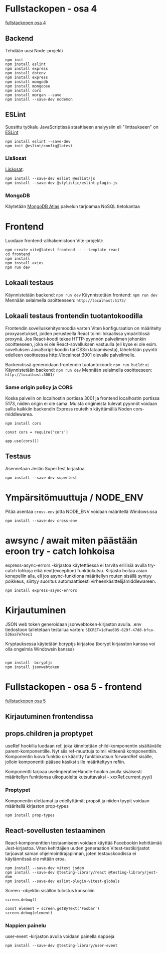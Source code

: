 
# Fullstackopen - osa 4

[fullstackopen osa 4](https://fullstackopen.com/osa4)

## Backend

Tehdään uusi Node-projekti
```
npm init
npm install eslint
npm install express
npm install dotenv
npm install express
npm install mongodb
npm install mongoose
npm install cors
npm install morgan --save
npm install --save-dev nodemon
```

## ESLint

Suosittu työkalu JavaScriptissä staattiseen analyysiin eli "linttaukseen" on [ESLint](https://archive.eslint.org/docs/user-guide/getting-started)

```
npm install eslint --save-dev
npm init @eslint/config@latest

```

### Lisäosat

[Lisäosat](https://eslint.style/packages/js): 

```
npm install --save-dev eslint @eslint/js
npm install --save-dev @stylistic/eslint-plugin-js
```

### MongoDB

Käytetään [MongoDB Atlas](https://www.mongodb.com/products/platform/atlas-database) palvelun tarjoamaa NoSQL tietokantaa


# Frontend

Luodaan frontend-alihakemistoon Vite-projekti:
```
npm create vite@latest frontend -- --template react
cd frontend
npm install
npm install axios
npm run dev
```

## Lokaali testaus

Käynnistetään backend: `npm run dev`
Käynnistetään frontend: `npm run dev`
Mennään selaimella osoitteeseen: `http://localhost:5173/`

## Lokaali testaus frontendin tuotantokoodilla

Frontendin sovelluskehitysmoodia varten Viten konfiguraation on määritelty proxyasetukset, joiden perusteella React toimii lokaalissa ympäritössä proxynä.
Jos React-koodi tekee HTTP-pyynnön palvelimen johonkin osoitteeseen, joka ei ole React-sovelluksen vastuulla (eli kyse ei ole esim. sovelluksen JavaScript-koodin tai CSS:n lataamisesta), lähetetään pyyntö edelleen osoitteessa http://localhost:3001 olevalle palvelimelle.

Backendissä generoidaan frontendin tuotantokoodi: `npm run build:ui`
Käynnistetään backend: `npm run dev`
Mennään selaimella osoitteeseen: `http://localhost:3001/`

### Same origin policy ja CORS
Koska palvelin on localhostin portissa 3001 ja frontend localhostin portissa 5173, niiden origin ei ole sama.
Muista origineista tulevat pyynnöt voidaan sallia kaikkiin backendin Express routeihin käyttämällä Noden cors-middlewarea.

```
npm install cors

const cors = require('cors')

app.use(cors())

```

## Testaus

Asennetaan Jestin SuperTest kirjastoa

```
npm install --save-dev supertest
```

# Ympärsitömuuttuja / NODE_ENV

Pitää asentaa `cross-env` jotta NODE_ENV voidaan määritellä Windows:ssa

```
npm install --save-dev cross-env
```

# awsync / await miten päästään eroon try - catch lohkoisa

express-async-errors -kirjastoa käytettäessä ei tarvita
erillisiä avulla try-catch lohkoja eikä next(exception) funktiokutsu. Kirjasto hoitaa asian konepellin alla, eli jos async-funktiona määritellyn routen sisällä syntyy poikkeus, siirtyy suoritus automaattisesti virheenkäsittelijämiddlewareen.

`npm install express-async-errors`


# Kirjautuminen

JSON web token generoidaan jsonwebtoken-kirjaston avulla.
.env tiedostoon talletetaan testailua varten:
`SECRET=1dfae605-829f-47d8-bfca-536aa7e7eec1`


Kryptauksessa käytetään bcryptjs kirjastoa (bcrypt kirjasston kanssa
voi olla ongelmia Windowsin kanssa)

```

npm install  bcryptjs
npm install jsonwebtoken
```

# Fullstackopen - osa 5 - frontend

[fullstackopen osa 5](https://fullstackopen.com/osa5)

## Kirjautuminen frontendissa

## props.children ja proptypet

useRef hookilla luodaan ref, joka kiinnitetään child-komponentin sisältävälle parent-komponentille. Nyt siis ref-muuttuja toimii viitteenä komponenttiin.
Komponentin luova funktio on kääritty funktiokutsun forwardRef sisälle, jolloin komponentti pääsee käsiksi sille määriteltyyn refiin.

Komponentti tarjoaa useImperativeHandle-hookin avulla sisäisesti määritellyn funktionsa ulkopuolelta kutsuttavaksi - xxxRef.current.yyy()

### Proptypet

Komponentin olettamat ja edellyttämät propsit ja niiden tyypit voidaan määritellä kirjaston prop-types

```
npm install prop-types
```

## React-sovellusten testaaminen

React-komponenttien testaamiseen voidaan käyttää Facebookin kehittämää Jest-kirjastoa. Viten kehittäjien uuden generaation Vitest-testikirjastot tarjoavat saman ohjelmointirajapinnan, joten testauskoodissa ei käytännössä ole mitään eroa.

```
npm install --save-dev vitest jsdom
npm install --save-dev @testing-library/react @testing-library/jest-dom
npm install --save-dev eslint-plugin-vitest-globals
```

Screen -objektin sisällön tulostus konsoliiin
```
screen.debug()

const element = screen.getByText('Foobar')
screen.debug(element)
```

### Nappien painelu

user-event -kirjaston avulla voidaan painella nappeja

```
npm install --save-dev @testing-library/user-event
```